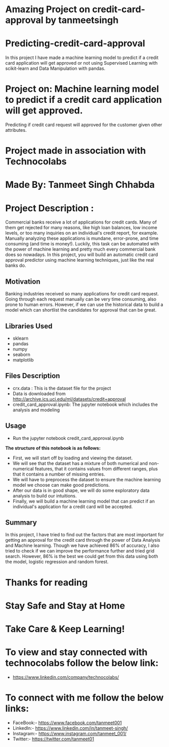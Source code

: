 # Amazing Project on credit-card-approval by tanmeetsingh
# Predicting-credit-card-approval
In this project I have made a machine learning model to predict if a credit card application will get approved or not using Supervised Learning with scikit-learn and Data Manipulation with pandas.

# Project on: Machine learning model to predict if a credit card application will get approved.
Predicting if credit card request will approved for the customer given other attributes.

# Project made in association with Technocolabs

# Made By: Tanmeet Singh Chhabda

# Project Description :
Commercial banks receive a lot of applications for credit cards. Many of them get rejected for many
reasons, like high loan balances, low income levels, or too many inquiries on an individual's credit
report, for example. Manually analyzing these applications is mundane, error-prone, and time consuming (and time is money!). 
Luckily, this task can be automated with the power of machine learning and pretty much every commercial bank does so nowadays. 
In this project, you will build an automatic credit card approval predictor using machine learning techniques, just like the real banks
do.

## Motivation
Banking industries received so many applications for credit card request. 
Going through each request manually can be very time consuming, 
also prone to human errors. However, if we can use the historical data to build a 
model which can shortlist the candidates for approval that can be great.

## Libraries Used
  - sklearn
  - pandas
  - numpy
  - seaborn
  - matplotlib


## Files Description
- crx.data : This is the dataset file for the project
- Data is downloaded from http://archive.ics.uci.edu/ml/datasets/credit+approval
- credit_card_approval.ipynb: The jupyter notebook which includes the analysis and modeling

## Usage
  - Run the jupyter notebook credit_card_approval.ipynb

**The structure of this notebook is as follows:**
 * First, we will start off by loading and viewing the dataset.
 * We will see that the dataset has a mixture of both numerical and non-numerical features, that it contains values from different ranges, plus that it contains a number of missing entries.
 * We will have to preprocess the dataset to ensure the machine learning model we choose can make good predictions.
 * After our data is in good shape, we will do some exploratory data analysis to build our intuitions.
 * Finally, we will build a machine learning model that can predict if an individual's application for a credit card will be accepted.

## Summary
In this project, I have tried to find out the factors that are most important for getting an approval for the credit card through the power of Data Analysis and Machine learning. 
Though we have achieved 86% of accuracy, I also tried to check if we can improve the performance further and tried grid search. 
However, 86% is the best we could get from this data using both the model, logistic regression and random forest.

# Thanks for reading 
# Stay Safe and Stay at Home
# Take Care & Keep Learning!

# To view and stay connected with technocolabs follow the below link: 
- https://www.linkedin.com/company/technocolabs/

# To connect with me follow the below links:
- FaceBook:- https://www.facebook.com/tanmeet001
- LinkedIn:- https://www.linkedin.com/in/tanmeet-singh/
- Instagram:- https://www.instagram.com/tanmeet_001/
- Twitter:- https://twitter.com/tanmeet01
